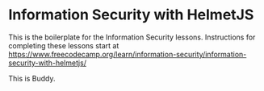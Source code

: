 # Information Security with HelmetJS

This is the boilerplate for the Information Security lessons. Instructions for completing these lessons start at https://www.freecodecamp.org/learn/information-security/information-security-with-helmetjs/


This is Buddy.

